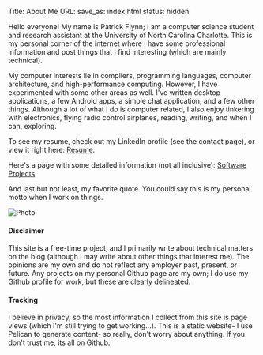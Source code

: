 Title: About Me
URL:
save_as: index.html
status: hidden

Hello everyone! My name is Patrick Flynn; I am a computer science student and research assistant at the University of North Carolina Charlotte. This is my personal corner of the internet where I have some professional information and post things that I find interesting (which are mainly technical).

My computer interests lie in compilers, programming languages, computer architecture, and high-performance computing. However, I have experimented with some other areas as well. I've written desktop applications, a few Android apps, a simple chat application, and a few other things. Although a lot of what I do is computer related, I also enjoy tinkering with electronics, flying radio control airplanes, reading, writing, and when I can, exploring.

To see my resume, check out my LinkedIn profile (see the contact page), or view it right here: [Resume](resume.html).

Here's a page with some detailed information (not all inclusive): [Software Projects](software-projects.html).

And last but not least, my favorite quote. You could say this is my personal motto when I work on things.

![Photo]({attach}images/home-quote.jpg)

#### Disclaimer
This site is a free-time project, and I primarily write about technical matters on the blog (although I may write about other things that interest me). The opinions are my own and do not reflect any employer past, present, or future. Any projects on my personal Github page are my own; I do use my Github profile for work, but these are clearly delineated.

#### Tracking
I believe in privacy, so the most information I collect from this site is page views (which I'm still trying to get working...). This is a static website- I use Pelican to generate content- so really, don't worry about anything. If you don't trust me, its all on Github.

